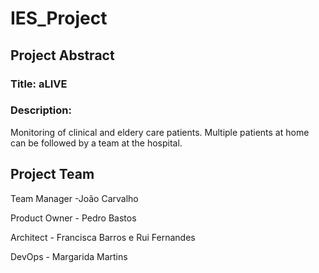 # IES_Project

## Project Abstract

### Title: **aLIVE**

### Description:

Monitoring of clinical and eldery care patients. 
Multiple patients at home can be followed by a team at the hospital.

## Project Team

Team Manager -João Carvalho

Product Owner - Pedro Bastos

Architect - Francisca Barros e Rui Fernandes

DevOps - Margarida Martins

